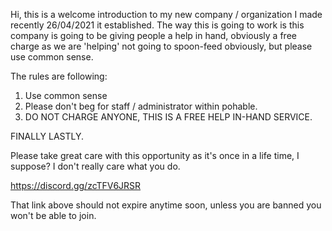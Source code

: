Hi, this is a welcome introduction to my new company / organization I made recently 26/04/2021 it established.
The way this is going to work is this company is going to be giving people a help in hand, obviously a free charge as we are 'helping' not going to spoon-feed obviously, but please use common sense.
                         
The rules are following:

1. Use common sense
2. Please don't beg for staff / administrator within pohable.
3. DO NOT CHARGE ANYONE, THIS IS A FREE HELP IN-HAND SERVICE.


FINALLY LASTLY.

Please take great care with this opportunity as it's once in a life time, I suppose? I don't really care what you do.

https://discord.gg/zcTFV6JRSR 

That link above should not expire anytime soon, unless you are banned you won't be able to join.







                                                                                           
